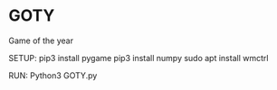 # GOTY
Game of the year

SETUP:
pip3 install pygame
pip3 install numpy
sudo apt install wmctrl

RUN:
Python3 GOTY.py
